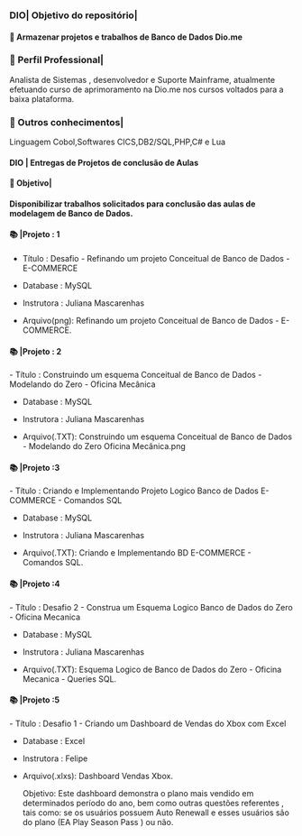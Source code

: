  <h3>
DIO| Objetivo do repositório| </h3>
<h4> 💼 Armazenar projetos e trabalhos de Banco de Dados  Dio.me
 </h4>  

<h3>  
 🌟 Perfil Professional| </h3>
   Analista de Sistemas , desenvolvedor e Suporte Mainframe, atualmente efetuando curso de aprimoramento na Dio.me nos cursos voltados para a baixa plataforma. 
    <h0></h0>
<h3>
🌟  Outros conhecimentos|</h3>
  Linguagem Cobol,Softwares CICS,DB2/SQL,PHP,C# e Lua

<h4>
 DIO | Entregas de Projetos de conclusão de Aulas
</h4> 
<h4>
🌟 Objetivo| 
</h4> 
<h4> Disponibilizar trabalhos solicitados para conclusão das aulas de modelagem de Banco de Dados.
</h4>
<h4>
📚 |Projeto    : 1
</h4>

<h4></h4> 

-  Título      : Desafio - Refinando um projeto Conceitual de Banco de Dados - E-COMMERCE

-  Database    : MySQL

-  Instrutora  : Juliana Mascarenhas
   
-  Arquivo(png): Refinando um projeto Conceitual de Banco de Dados - E-COMMERCE.

<h4>
📚 |Projeto    : 2
 </h4> 
-  Título       : Construindo um esquema Conceitual de Banco de Dados - Modelando do Zero - Oficina Mecânica

-  Database     : MySQL

-  Instrutora   : Juliana Mascarenhas
   
-  Arquivo(.TXT): Construindo um esquema Conceitual de Banco de Dados - Modelando do Zero Oficina Mecânica.png

<h4>
📚 |Projeto    :3
 </h4> 
-  Título       : Criando e Implementando Projeto Logico Banco de Dados E-COMMERCE - Comandos SQL

-  Database     : MySQL

-  Instrutora   : Juliana Mascarenhas
   
-  Arquivo(.TXT): Criando e Implementando BD E-COMMERCE - Comandos SQL.



<h4>
📚 |Projeto    :4
 </h4> 
-  Título       : Desafio 2 - Construa um Esquema Logico Banco de Dados do Zero - Oficina Mecanica 

-  Database     : MySQL

-  Instrutora   : Juliana Mascarenhas
   
-  Arquivo(.TXT): Esquema Logico de Banco de Dados do Zero - Oficina Mecanica - Queries SQL.

<h4>
📚 |Projeto    :5
 </h4> 
-  Título       : Desafio 1 - Criando um Dashboard de Vendas do Xbox com Excel

-  Database     : Excel 

-  Instrutora   : Felipe
   
-  Arquivo(.xlxs): Dashboard Vendas Xbox.

   Objetivo: 
        Este dashboard demonstra o plano mais vendido em determinados período do ano, bem como outras questões referentes , tais como: se os usuários possuem Auto Renewall e esses usuários são do plano (EA Play Season Pass ) ou não.
